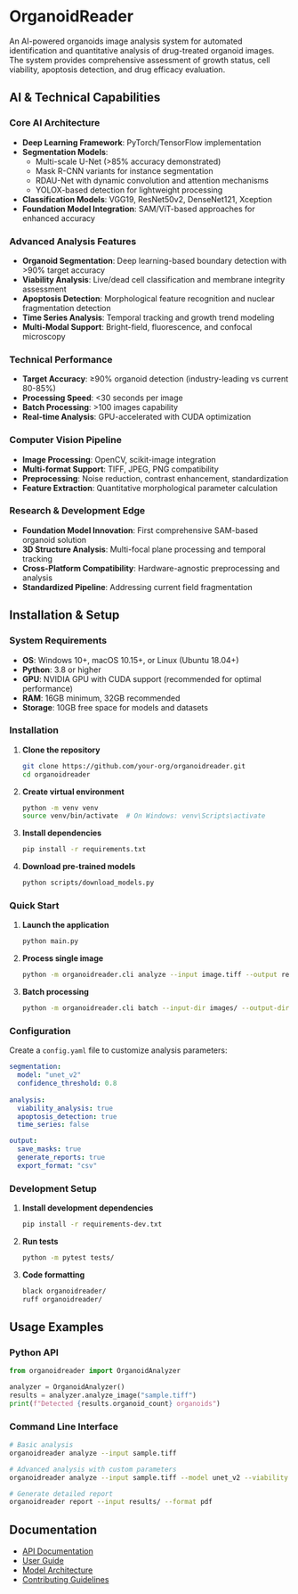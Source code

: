# OrganoidReader

An AI-powered organoids image analysis system for automated identification and quantitative analysis of drug-treated organoid images. The system provides comprehensive assessment of growth status, cell viability, apoptosis detection, and drug efficacy evaluation.

## AI & Technical Capabilities

### Core AI Architecture
- **Deep Learning Framework**: PyTorch/TensorFlow implementation
- **Segmentation Models**: 
  - Multi-scale U-Net (>85% accuracy demonstrated)
  - Mask R-CNN variants for instance segmentation
  - RDAU-Net with dynamic convolution and attention mechanisms
  - YOLOX-based detection for lightweight processing
- **Classification Models**: VGG19, ResNet50v2, DenseNet121, Xception
- **Foundation Model Integration**: SAM/ViT-based approaches for enhanced accuracy

### Advanced Analysis Features
- **Organoid Segmentation**: Deep learning-based boundary detection with >90% target accuracy
- **Viability Analysis**: Live/dead cell classification and membrane integrity assessment
- **Apoptosis Detection**: Morphological feature recognition and nuclear fragmentation detection
- **Time Series Analysis**: Temporal tracking and growth trend modeling
- **Multi-Modal Support**: Bright-field, fluorescence, and confocal microscopy

### Technical Performance
- **Target Accuracy**: ≥90% organoid detection (industry-leading vs current 80-85%)
- **Processing Speed**: <30 seconds per image
- **Batch Processing**: >100 images capability
- **Real-time Analysis**: GPU-accelerated with CUDA optimization

### Computer Vision Pipeline
- **Image Processing**: OpenCV, scikit-image integration
- **Multi-format Support**: TIFF, JPEG, PNG compatibility
- **Preprocessing**: Noise reduction, contrast enhancement, standardization
- **Feature Extraction**: Quantitative morphological parameter calculation

### Research & Development Edge
- **Foundation Model Innovation**: First comprehensive SAM-based organoid solution
- **3D Structure Analysis**: Multi-focal plane processing and temporal tracking
- **Cross-Platform Compatibility**: Hardware-agnostic preprocessing and analysis
- **Standardized Pipeline**: Addressing current field fragmentation

## Installation & Setup

### System Requirements
- **OS**: Windows 10+, macOS 10.15+, or Linux (Ubuntu 18.04+)
- **Python**: 3.8 or higher
- **GPU**: NVIDIA GPU with CUDA support (recommended for optimal performance)
- **RAM**: 16GB minimum, 32GB recommended
- **Storage**: 10GB free space for models and datasets

### Installation

1. **Clone the repository**
   ```bash
   git clone https://github.com/your-org/organoidreader.git
   cd organoidreader
   ```

2. **Create virtual environment**
   ```bash
   python -m venv venv
   source venv/bin/activate  # On Windows: venv\Scripts\activate
   ```

3. **Install dependencies**
   ```bash
   pip install -r requirements.txt
   ```

4. **Download pre-trained models**
   ```bash
   python scripts/download_models.py
   ```

### Quick Start

1. **Launch the application**
   ```bash
   python main.py
   ```

2. **Process single image**
   ```bash
   python -m organoidreader.cli analyze --input image.tiff --output results/
   ```

3. **Batch processing**
   ```bash
   python -m organoidreader.cli batch --input-dir images/ --output-dir results/
   ```

### Configuration

Create a `config.yaml` file to customize analysis parameters:
```yaml
segmentation:
  model: "unet_v2"
  confidence_threshold: 0.8
  
analysis:
  viability_analysis: true
  apoptosis_detection: true
  time_series: false

output:
  save_masks: true
  generate_reports: true
  export_format: "csv"
```

### Development Setup

1. **Install development dependencies**
   ```bash
   pip install -r requirements-dev.txt
   ```

2. **Run tests**
   ```bash
   python -m pytest tests/
   ```

3. **Code formatting**
   ```bash
   black organoidreader/
   ruff organoidreader/
   ```

## Usage Examples

### Python API
```python
from organoidreader import OrganoidAnalyzer

analyzer = OrganoidAnalyzer()
results = analyzer.analyze_image("sample.tiff")
print(f"Detected {results.organoid_count} organoids")
```

### Command Line Interface
```bash
# Basic analysis
organoidreader analyze --input sample.tiff

# Advanced analysis with custom parameters
organoidreader analyze --input sample.tiff --model unet_v2 --viability --apoptosis

# Generate detailed report
organoidreader report --input results/ --format pdf
```

## Documentation

- [API Documentation](docs/api.md)
- [User Guide](docs/user_guide.md)
- [Model Architecture](docs/models.md)
- [Contributing Guidelines](CONTRIBUTING.md)
